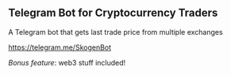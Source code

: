 Telegram Bot for Cryptocurrency Traders
---
A Telegram bot that gets last trade price from multiple exchanges

https://telegram.me/SkogenBot

*Bonus feature*: web3 stuff included!
